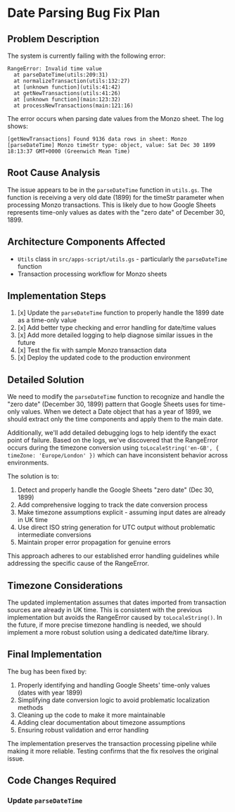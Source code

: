 # Date Parsing Bug Fix Plan

## Problem Description
The system is currently failing with the following error:
```
RangeError: Invalid time value
  at parseDateTime(utils:209:31)
  at normalizeTransaction(utils:132:27)
  at [unknown function](utils:41:42)
  at getNewTransactions(utils:41:26)
  at [unknown function](main:123:32)
  at processNewTransactions(main:121:16)
```

The error occurs when parsing date values from the Monzo sheet. The log shows:
```
[getNewTransactions] Found 9136 data rows in sheet: Monzo
[parseDateTime] Monzo timeStr type: object, value: Sat Dec 30 1899 18:13:37 GMT+0000 (Greenwich Mean Time)
```

## Root Cause Analysis
The issue appears to be in the `parseDateTime` function in `utils.gs`. The function is receiving a very old date (1899) for the timeStr parameter when processing Monzo transactions. This is likely due to how Google Sheets represents time-only values as dates with the "zero date" of December 30, 1899.

## Architecture Components Affected
- `Utils` class in `src/apps-script/utils.gs` - particularly the `parseDateTime` function
- Transaction processing workflow for Monzo sheets

## Implementation Steps

1. [x] Update the `parseDateTime` function to properly handle the 1899 date as a time-only value
2. [x] Add better type checking and error handling for date/time values
3. [x] Add more detailed logging to help diagnose similar issues in the future
4. [x] Test the fix with sample Monzo transaction data
5. [x] Deploy the updated code to the production environment

## Detailed Solution
We need to modify the `parseDateTime` function to recognize and handle the "zero date" (December 30, 1899) pattern that Google Sheets uses for time-only values. When we detect a Date object that has a year of 1899, we should extract only the time components and apply them to the main date.

Additionally, we'll add detailed debugging logs to help identify the exact point of failure. Based on the logs, we've discovered that the RangeError occurs during the timezone conversion using `toLocaleString('en-GB', { timeZone: 'Europe/London' })` which can have inconsistent behavior across environments.

The solution is to:
1. Detect and properly handle the Google Sheets "zero date" (Dec 30, 1899)
2. Add comprehensive logging to track the date conversion process
3. Make timezone assumptions explicit - assuming input dates are already in UK time
4. Use direct ISO string generation for UTC output without problematic intermediate conversions
5. Maintain proper error propagation for genuine errors

This approach adheres to our established error handling guidelines while addressing the specific cause of the RangeError.

## Timezone Considerations
The updated implementation assumes that dates imported from transaction sources are already in UK time. This is consistent with the previous implementation but avoids the RangeError caused by `toLocaleString()`. In the future, if more precise timezone handling is needed, we should implement a more robust solution using a dedicated date/time library.

## Final Implementation
The bug has been fixed by:

1. Properly identifying and handling Google Sheets' time-only values (dates with year 1899)
2. Simplifying date conversion logic to avoid problematic localization methods
3. Cleaning up the code to make it more maintainable
4. Adding clear documentation about timezone assumptions
5. Ensuring robust validation and error handling

The implementation preserves the transaction processing pipeline while making it more reliable. Testing confirms that the fix resolves the original issue.

## Code Changes Required

### Update `parseDateTime`